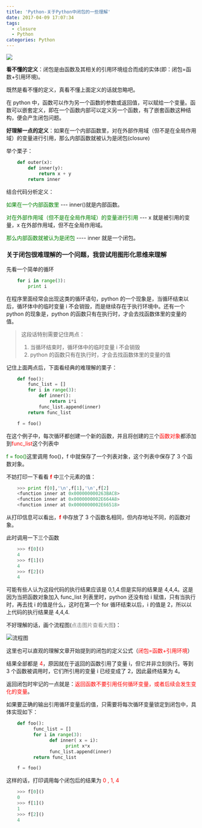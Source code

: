 ```yaml
---
title: 'Python-关于Python中闭包的一些理解'
date: 2017-04-09 17:07:34
tags:
  - closure
  - Python
categories: Python
---
```


![](https://static.vimiix.com/uPic/2021-04-06/rRo70V.jpg)

**看不懂的定义**：闭包是由函数及其相关的引用环境组合而成的实体(即：闭包=函数+引用环境)。

<!--more-->

既然是看不懂的定义，真看不懂上面定义的话就忽略吧。

在 python 中，函数可以作为另一个函数的参数或返回值，可以赋给一个变量。函数可以嵌套定义，即在一个函数内部可以定义另一个函数，有了嵌套函数这种结构，便会产生闭包问题。

**好理解一点的定义**：如果在一个内部函数里，对在外部作用域（但不是在全局作用域）的变量进行引用，那么内部函数就被认为是闭包(closure)

举个栗子：

```Python
	def outer(x):
		def inner(y):
			return x + y
		return inner
```

结合代码分析定义：

<font color=green>如果在一个内部函数里</font> --- inner()就是内部函数。

<font color=green>对在外部作用域（但不是在全局作用域）的变量进行引用</font> --- x 就是被引用的变量，x 在外部作用域，但不在全局作用域。

<font color=green>那么内部函数就被认为是闭包</font> ---- inner 就是一个闭包。

### 关于闭包很难理解的一个问题，我尝试用图形化思维来理解

先看一个简单的循环

```Python
	for i in range(3):
		print i
```

在程序里面经常会出现这类的循环语句，python 的一个现象是，当循环结束以后，循环体中的临时变量 i 不会销毁，而是继续存在于执行环境中。还有一个 python 的现象是，python 的函数只有在执行时，才会去找函数体里的变量的值。

> 这段话特别需要记住两点：
>
> 1. 当循环结束时，循环体中的临时变量 i 不会销毁
> 2. python 的函数只有在执行时，才会去找函数体里的变量的值

记住上面两点后，下面看经典的难理解的栗子：

```Python
	def foo():
		func_list = []
		for i in range(3):
			def inner():
				return i*i
			func_list.append(inner)
		return func_list

	f = foo()
```

在这个例子中，每次循环都创建一个新的函数，并且将创建的三个<font color=red>函数对象</font>都添加到<font color=red>func_list</font>这个列表中

<font color=green>f = foo()</font>这里调用 foo()，f 中就保存了一个列表对象，这个列表中保存了 3 个函数对象。

不妨打印一下看看 <font color=red>**f**</font> 中三个元素的值：

```Python
	>>> print f[0],'\n',f[1],'\n',f[2]
	<function inner at 0x000000000263BAC8>
	<function inner at 0x0000000002E664A8>
	<function inner at 0x0000000002E66518>
```

从打印信息可以看出，<font color=red>**f**</font> 中存放了 3 个函数名相同，但内存地址不同，的函数对象。

此时调用一下三个函数

```Python
	>>> f[0]()
	4
	>>> f[1]()
	4
	>>> f[2]()
	4
```

可能有些人认为这段代码的执行结果应该是 0,1,4.但是实际的结果是 4,4,4。这是因为当把函数对象加入 func_list 列表里时，python 还没有给 i 赋值，只有当执行时，再去找 i 的值是什么，这时在第一个 for 循环结束以后，i 的值是 2，所以以上代码的执行结果是 4,4,4.

不好理解的话，画个流程图(<font color=grey>点击图片查看大图</font>)：

![流程图](https://static.vimiix.com/uPic/2021-04-06/SzLD2R.png)

这里也可以直观的理解文章开始提到的闭包的定义公式（<font color=red>闭包=函数+引用环境</font>）

结果全部都是 <font color=red>4</font>，原因就在于返回的函数引用了变量 i，但它并非立刻执行。等到 3 个函数被调用时，它们所引用的变量 i 已经变成了 2，因此最终结果为 4。

返回闭包时牢记的一点就是：<font color=red>返回函数不要引用任何循环变量，或者后续会发生变化的变量</font>。

如果要正确的输出引用循环变量后的值，只需要将每次循环变量锁定到闭包中，具体实现如下：

```Python
	def foo():
	      func_list = []
	      for i in range(3):
	            def inner( x = i):
	                  print x*x
	            func_list.append(inner)
	      return func_list

	f = foo()
```

这样的话，打印调用每个闭包后的结果为<font color=red> 0 , 1, 4 </font>

```Python
	>>> f[0]()
	0
	>>> f[1]()
	1
	>>> f[2]()
	4
```
